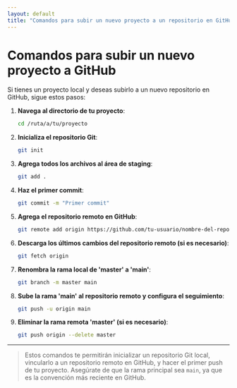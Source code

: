 ```yaml
---
layout: default
title: "Comandos para subir un nuevo proyecto a un repositorio en GitHub"
---
```


# Comandos para subir un nuevo proyecto a GitHub

Si tienes un proyecto local y deseas subirlo a un nuevo repositorio en GitHub, sigue estos pasos:

1. **Navega al directorio de tu proyecto**:
    ```bash
    cd /ruta/a/tu/proyecto
    ```

2. **Inicializa el repositorio Git**:
    ```bash
    git init
    ```

3. **Agrega todos los archivos al área de staging**:
    ```bash
    git add .
    ```

4. **Haz el primer commit**:
    ```bash
    git commit -m "Primer commit"
    ```

5. **Agrega el repositorio remoto en GitHub**:
    ```bash
    git remote add origin https://github.com/tu-usuario/nombre-del-repo.git
    ```

6. **Descarga los últimos cambios del repositorio remoto (si es necesario)**:
    ```bash
    git fetch origin
    ```

7. **Renombra la rama local de 'master' a 'main'**:
    ```bash
    git branch -m master main
    ```

8. **Sube la rama 'main' al repositorio remoto y configura el seguimiento**:
    ```bash
    git push -u origin main
    ```

9. **Eliminar la rama remota 'master' (si es necesario)**:
    ```bash
    git push origin --delete master
    ```

---

> Estos comandos te permitirán inicializar un repositorio Git local, vincularlo a un repositorio remoto en GitHub, y hacer el primer push de tu proyecto. Asegúrate de que la rama principal sea `main`, ya que es la convención más reciente en GitHub.
